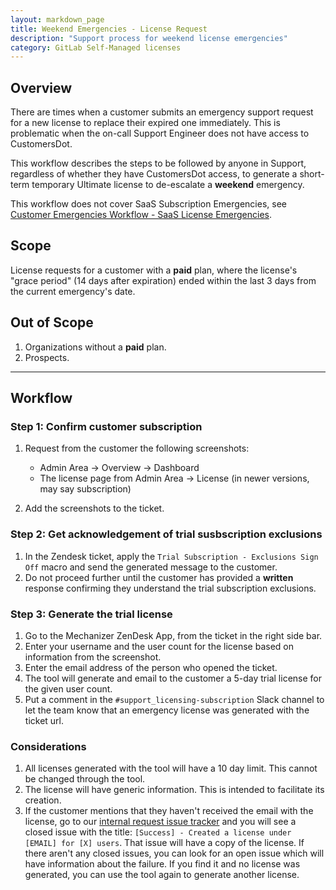 ```yaml
---
layout: markdown_page
title: Weekend Emergencies - License Request
description: "Support process for weekend license emergencies"
category: GitLab Self-Managed licenses
---
```


## Overview

There are times when a customer submits an emergency support request for a new
license to replace their expired one immediately. This is problematic when the
on-call Support Engineer does not have access to CustomersDot.

This workflow describes the steps to be followed by anyone in Support,
regardless of whether they have CustomersDot access, to generate a short-term
temporary Ultimate license to de-escalate a **weekend** emergency.

This workflow does not cover SaaS Subscription Emergencies, see [Customer Emergencies Workflow - SaaS License Emergencies](/handbook/support/workflows/customer_emergencies_workflows.html#saas-subscription-emergencies).

## Scope

License requests for a customer with a **paid** plan, where the license's "grace period" (14 days after expiration) ended within the last 3 days from the current emergency's date.

## Out of Scope

1. Organizations without a **paid** plan.
1. Prospects.

---

## Workflow

### Step 1: Confirm customer subscription

1. Request from the customer the following screenshots:

    - Admin Area -> Overview -> Dashboard
    - The license page from Admin Area -> License (in newer versions, may say subscription)
1. Add the screenshots to the ticket.

### Step 2: Get acknowledgement of trial susbscription exclusions

1. In the Zendesk ticket, apply the `Trial Subscription - Exclusions Sign Off` macro and send the generated message to the customer.
1. Do not proceed further until the customer has provided a **written** response confirming they understand the trial subscription exclusions.

### Step 3: Generate the trial license

1. Go to the Mechanizer ZenDesk App, from the ticket in the right side bar.
1. Enter your username and the user count for the license based on information from the screenshot.
1. Enter the email address of the person who opened the ticket.
1. The tool will generate and email to the customer a 5-day trial license for the given user count.
1. Put a comment in the `#support_licensing-subscription` Slack channel to let the team know that an emergency license was generated with the ticket url.

### Considerations

1. All licenses generated with the tool will have a 10 day limit. This cannot be changed through the tool.
1. The license will have generic information. This is intended to facilitate its creation.
1. If the customer mentions that they haven't received the email with the license, go to our
   [internal request issue tracker](https://gitlab.com/gitlab-com/support/internal-requests/-/issues?sort=created_date&state=closed&label_name[]=Mechanizer::Emergency+License+Generation)
   and you will see a closed issue with the title: `[Success] - Created a license
   under [EMAIL] for [X] users`. That issue will have a copy of the license. If
   there aren't any closed issues, you can look for an open issue which will
   have information about the failure. If you find it and no license was
   generated, you can use the tool again to generate another license.
